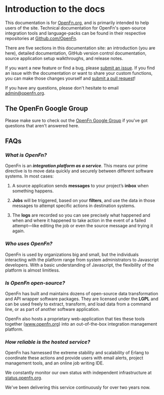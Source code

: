 # Introduction to the docs

This documentation is for [OpenFn.org](https://www.openfn.org), and is primarily intended to help users of the site. Technical documentation for OpenFn's open-source integration tools and language-packs can be found in their respective repositories at [Github.com/OpenFn](https://github.com/openfn).

There are five sections in this documentation site: an introduction (you are here), detailed documentation, GitHub version control documentation, source application setup walkthroughs, and release notes.

If you want a new feature or find a bug, please [submit an issue](https://github.com/openfn/docs/issues). If you find an issue with the documentation or want to share your custom functions, you can make those changes yourself and [submit a pull request](https://github.com/OpenFn/docs/compare)!

If you have any questions, please don't hesitate to email [admin@openfn.org](mailto:admin@openfn.org).

## The OpenFn Google Group
Please make sure to check out the [OpenFn Google Group](https://groups.google.com/forum/#!forum/openfn) if you've got questions that aren't answered here.

## FAQs
### ***What is OpenFn?***

OpenFn is an ***integration platform as a service***. This means our prime directive is to move data quickly and securely between different software systems. In most cases:

1. A source application sends **messages** to your project’s **inbox** when something happens.

2. **Jobs** will be triggered, based on your **filters**, and use the data in those messages to attempt specific actions in destination systems.

3. The **logs** are recorded so you can see precisely what happened and when and where it happened to take action in the event of a failed attempt—like editing the job or even the source message and trying it again.

### ***Who uses OpenFn?***

OpenFn is used by organizations big and small, but the individuals interacting with the platform range from system administrators to Javascript developers. With a basic understanding of Javascript, the flexibility of the platform is almost limitless.

### ***Is OpenFn open-source?***

OpenFn has built and maintains dozens of open-source data transformation and API wrapper software packages. They are licensed under the **LGPL** and can be used freely to extract, transform, and load data from a command line, or as part of another software application.

OpenFn also hosts a proprietary web-application that ties these tools together (www.openfn.org) into an out-of-the-box integration management platform.

### ***How reliable is the hosted service?***

OpenFn has harnessed the extreme stability and scalability of Erlang to coordinate these actions and provide users with email alerts, project management tools, and an online job writing IDE.

We constantly monitor our own status with independent infrastructure at [status.openfn.org](https://status.openfn.org).

We've been delivering this service continuously for over two years now.

